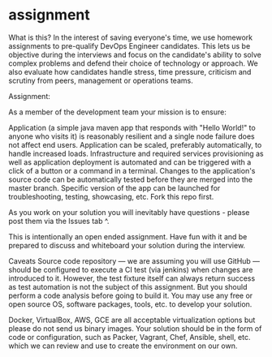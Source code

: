 # assignment

What is this?
In the interest of saving everyone's time, we use homework assignments to pre-qualify DevOps Engineer candidates. This lets us be objective during the interviews and focus on the candidate's ability to solve complex problems and defend their choice of technology or approach. We also evaluate how candidates handle stress, time pressure, criticism and scrutiny from peers, management or operations teams.


Assignment:

As a member of the development team your mission is to ensure:

Application (a simple java maven app that responds with "Hello World!" to anyone who visits it) is reasonably resilient and a single node failure does not affect end users.
Application can be scaled, preferably automatically, to handle increased loads.
Infrastructure and required services provisioning as well as application deployment is automated and can be triggered with a click of a button or a command in a terminal.
Changes to the application's source code can be automatically tested before they are merged into the master branch.
Specific version of the app can be launched for troubleshooting, testing, showcasing, etc.
Fork this repo first.

As you work on your solution you will inevitably have questions - please post them via the Issues tab ^.

This is intentionally an open ended assignment. Have fun with it and be prepared to discuss and whiteboard your solution during the interview.

Caveats
Source code repository — we are assuming you will use GitHub — should be configured to execute a CI test (via jenkins) when changes are introduced to it. However, the test fixture itself can always return success as test automation is not the subject of this assignment.
But you should perform a code analysis before going to build it.
You may use any free or open source OS, software packages, tools, etc. to develop your solution.

Docker, VirtualBox, AWS, GCE are all acceptable virtualization options but please do not send us binary images. Your solution should be in the form of code or configuration, such as Packer, Vagrant, Chef, Ansible, shell, etc. which we can review and use to create the environment on our own.

